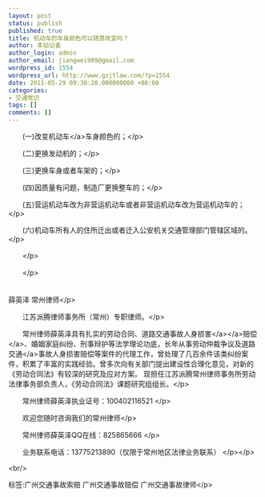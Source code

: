 ```yaml
---
layout: post
status: publish
published: true
title: 机动车的车身颜色可以随意改变吗？
author: 本站记者
author_login: admin
author_email: jiangwei909@gmail.com
wordpress_id: 1554
wordpress_url: http://www.gzjtlaw.com/?p=1554
date: 2011-05-29 09:30:28.000000000 +08:00
categories:
- 交通常识
tags: []
comments: []
---
```

<p><p>　　(一)改变<a>机动车<&#47;a>车身颜色的；<&#47;p><p>　　(二)更换发动机的；<&#47;p><p>　　(三)更换车身或者车架的；<&#47;p><p>　　(四)因质量有问题，制造厂更换整车的；<&#47;p><p>　　(五)营运机动车改为非营运机动车或者非营运机动车改为营运机动车的；<&#47;p><p>　　(六)机动车所有人的住所迁出或者迁入公安机关交通管理部门管辖区域的。 <&#47;p><p>　　<&#47;p><p>　　<&#47;p><p>　　<br>薛英泽 常州律师<&#47;p><p>　　江苏派腾律师事务所（常州）专职律师。<&#47;p><p>　　常州律师薛英泽具有扎实的劳动合同、道路<a><a>交通事故<a>人身损害<&#47;a><&#47;a>赔偿<&#47;a>、婚姻家庭纠纷、刑事辩护等法学理论功底，长年从事劳动仲裁争议及<a>道路交通<&#47;a>事故人身损害赔偿等案件的代理工作，曾处理了几百余件该类纠纷案件，积累了丰富的实践经验。曾多次向有关部门提出建设性合理化意见，对新的《劳动合同法》有较深的研究及应对方案。 现担任江苏派腾常州律师事务所劳动法律事务部负责人，《劳动合同法》课题研究组组长。<&#47;p><p>　　常州律师薛英泽执业证号：100402116521 <&#47;p><p>　　欢迎您随时咨询我们的常州律师<&#47;p><p>　　常州律师薛英泽QQ在线：825865666 <&#47;p><p>　　业务联系电话：13775213890（仅限于常州地区法律业务联系） <&#47;p><&#47;p><br&#47;><p>标签:广州交通事故索赔 广州交通事故赔偿 广州交通事故律师<&#47;p>
